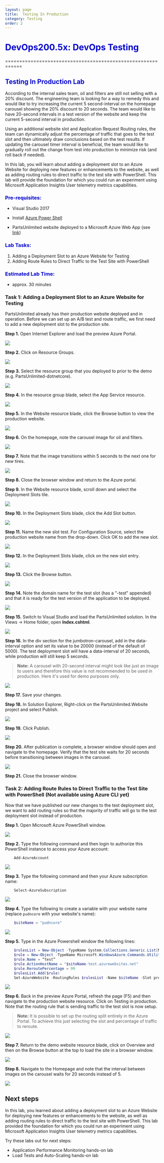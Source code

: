 ```yaml
---
layout: page
title:  Testing In Production
category: Testing
order: 2
---
```


<h1><span style="color: #0000CD;">DevOps200.5x: DevOps Testing</span></h1>
============================================================

<h2><span style="color: #0000CD;">Testing In Production Lab</span></h2>



According to the internal sales team, oil and filters are still not selling with a 20% discount. The engineering team is looking for a way to remedy this and would like to try increasing the current 5 second-interval on the homepage carousel showing the 20% discount to 20 seconds. The team would like to have 20-second intervals in a test version of the website and keep the current 5-second interval in production.

Using an additional website slot and Application Request Routing rules, the team can dynamically adjust the percentage of traffic that goes to the test slot and then ultimately draw conclusions based on the test results. If updating the carousel timer interval is beneficial, the team would like to gradually roll out the change from test into production to minimize risk (and roll back if needed).

In this lab, you will learn about adding a deployment slot to an Azure Website for deploying new features or enhancements to the website, as well as adding routing rules to direct traffic to the test site with PowerShell.  This lab will provide the foundation for which you could run an experiment using Microsoft Application Insights User telemetry metrics capabilities.

<h3><span style="color: #0000CD;"> Pre-requisites:</span></h3>

- Visual Studio 2017

- Install [Azure Power Shell](https://azure.microsoft.com/en-us/documentation/articles/powershell-install-configure/)

- PartsUnlimited website deployed to a Microsoft Azure Web App (see [link](https://github.com/Microsoft/PartsUnlimited/blob/master/docs/Deployment.md))

<h3><span style="color: #0000CD;"> Lab Tasks:</span></h3>

1. Adding a Deployment Slot to an Azure Website for Testing
2. Adding Route Rules to Direct Traffic to the Test Site with PowerShell


<h3><span style="color: #0000CD;">Estimated Lab Time:</span></h3>

- approx. 30 minutes  

### Task 1: Adding a Deployment Slot to an Azure Website for Testing

PartsUnlimited already has their production website deployed and in operation. Before we can set up an A/B test and route traffic, we first need to add a new deployment slot to the production site.


**Step 1.** Open Internet Explorer and load the preview Azure Portal.

![](../assets/testinginprod-jan2018/step1.png)

**Step 2.** Click on Resource Groups.

![](../assets/testinginprod-jan2018/step2.png)

**Step 3.** Select the resource group that you deployed to prior to the demo (e.g. PartsUnlimited-dotnetcore).

![](../assets/testinginprod-jan2018/step3.png)

**Step 4.** In the resource group blade, select the App Service resource.

![](../assets/testinginprod-jan2018/step4.png)

**Step 5.** In the Website resource blade, click the Browse button to view the production website.

![](../assets/testinginprod-jan2018/step5.png)

**Step 6.** On the homepage, note the carousel image for oil and filters.

![](../assets/testinginprod-jan2018/step6.png)

**Step 7.** Note that the image transitions within 5 seconds to the next one for new tires.

![](../assets/testinginprod-jan2018/step7.png)

**Step 8.** Close the browser window and return to the Azure portal.

**Step 9.** In the Website resource blade, scroll down and select the Deployment Slots tile.

![](../assets/testinginprod-jan2018/step9.png)

**Step 10.** In the Deployment Slots blade, click the Add Slot button.

![](../assets/testinginprod-jan2018/step10.png)

**Step 11.** Name the new slot test. For Configuration Source, select the production website name from the drop-down. Click OK to add the new slot.

![](../assets/testinginprod-jan2018/step11.png)

**Step 12.** In the Deployment Slots blade, click on the new slot entry.

![](../assets/testinginprod-jan2018/step12.png)

**Step 13.** Click the Browse button.

![](../assets/testinginprod-jan2018/step14.png)

**Step 14.** Note the domain name for the test slot (has a "-test" appended) and that it is ready for the test version of the application to be deployed.

![](../assets/testinginprod-jan2018/step15.png)

**Step 15.** Switch to Visual Studio and load the PartsUnlimited solution. In the Views -\> Home folder, open **Index.cshtml**.

![](../assets/testinginprod-jan2018/step16.png)

**Step 16.** In the div section for the jumbotron-carousel, add in the data-interval option and set its value to be 20000 (instead of the default of 5000). The test deployment slot will have a data-interval of 20 seconds, while production will still keep 5 seconds.
>**Note:** A carousel with 20-second interval might look like just an image to users and therefore this value is not recommended to be used in production. Here it's used for demo purposes only.

![](../assets/testinginprod-jan2018/step17.png)

**Step 17.** Save your changes.

**Step 18.** In Solution Explorer, Right-click on the PartsUnlimited.Website project and select Publish.

![](../assets/testinginprod-jan2018/step19.png)

**Step 19.** Click Publish.

![](../assets/testinginprod-jan2018/step20.png)

**Step 20.** After publication is complete, a browser window should open and navigate to the homepage. Verify that the test site waits for 20 seconds before transitioning between images in the carousel.

![](../assets/testinginprod-jan2018/step6.png)

**Step 21.** Close the browser window.


### Task 2: Adding Route Rules to Direct Traffic to the Test Site with PowerShell (Not available using Azure CLI yet)

Now that we have published our new changes to the test deployment slot, we want to add routing rules so that the majority of traffic will go to the test deployment slot instead of production.
 

**Step 1.** Open Microsoft Azure PowerShell window.

![](../assets/testinginprod-jan2018/part2step1.png)

**Step 2.** Type the following command and then login to authorize this PowerShell instance to access your Azure account:

		Add-AzureAccount

![](../assets/testinginprod-jan2018/1.png)

**Step 3.** Type the following command and then your Azure subscription name:

		Select-AzureSubscription

![](../assets/testinginprod-jan2018/2.png)


**Step 4.** Type the following to create a variable with your website name (replace `pudncore` with your website's name):

```powershell
	$siteName = "pudncore"
```

![](../assets/testinginprod-jan2018/part2step2.png)

**Step 5.** Type in the Azure Powershell window the following lines:

```powershell
	$rulesList = New-Object -TypeName System.Collections.Generic.List[Microsoft.WindowsAzure.Commands.Utilities.Websites.Services.WebEntities.RampUpRule]
	$rule = New-Object -TypeName Microsoft.WindowsAzure.Commands.Utilities.Websites.Services.WebEntities.RampUpRule
	$rule.Name = “test”
	$rule.ActionHostName = "$siteName-test.azurewebsites.net"
	$rule.ReroutePercentage = 99
	$rulesList.Add($rule)
	Set-AzureWebsite -RoutingRules $rulesList -Name $siteName -Slot production
```

![](../assets/testinginprod-jan2018/part2step3.png)

**Step 6.** Back in the preview Azure Portal, refresh the page (F5) and then navigate to the production website resource. Click on Testing in production. Note that the routing rule that is sending traffic to the test slot is now setup.
>**Note:** It is possible to set up the routing split entirely in the Azure Portal. To achieve this just selecting the slot and percentage of traffic to reroute.

![](../assets/testinginprod-jan2018/part2step4.png)

**Step 7.** Return to the demo website resource blade, click on Overview and then on the Browse button at the top to load the site in a browser window.

![](../assets/testinginprod-jan2018/step5.png)

**Step 8.** Navigate to the Homepage and note that the interval between images on the carousel waits for 20 seconds instead of 5.

![](../assets/testinginprod-jan2018/step6.png)

Next steps
----------

In this lab, you learned about adding a deployment slot to an Azure Website for deploying new features or enhancements to the website, as well as adding routing rules to direct traffic to the test site with PowerShell.  This lab provided the foundation for which you could run an experiment using Microsoft Application Insights User telemetry metrics capabilities.

Try these labs out for next steps:

- Application Performance Monitoring hands-on lab
- Load Tests and Auto-Scaling hands-on lab
